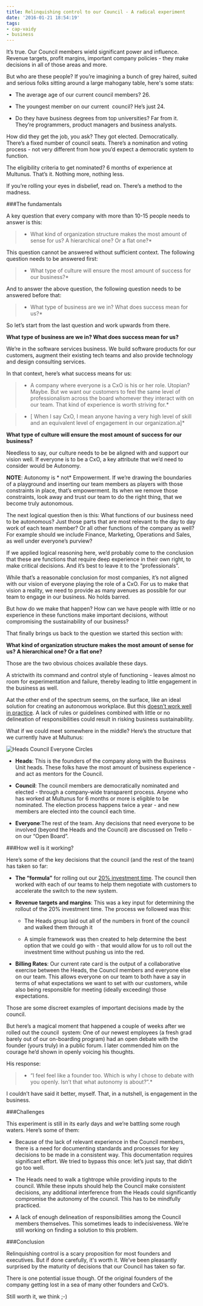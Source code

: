 ```yaml
---
title: Relinquishing control to our Council - A radical experiment
date: '2016-01-21 18:54:19'
tags:
- cap-vaidy
- business
---
```


It’s true. Our Council members wield significant power and influence. Revenue targets, profit margins, important company policies - they make decisions in all of those areas and more.


But who are these people? If you’re imagining a bunch of grey haired, suited and serious folks sitting around a large mahogany table, here's some stats:


*  The average age of our current council members? 26.

    
*  The youngest member on our current  council? He’s just 24.

    
*  Do they have business degrees from top universities? Far from it. They’re programmers, product managers and business analysts.


How did they get the job, you ask? They got elected. Democratically. There’s a fixed number of council seats. There’s a nomination and voting process - not very different from how you’d expect a democratic system to function.


The eligibility criteria to get nominated? 6 months of experience at Multunus. That’s it. Nothing more, nothing less.


If you’re rolling your eyes in disbelief, read on. There’s a method to the madness.


###The fundamentals



A key question that every company with more than 10-15 people needs to answer is this:


> * What kind of organization structure makes the most amount of sense for us? A hierarchical one? Or a flat one?* 


This question cannot be answered without sufficient context. The following question needs to be answered first:


> * What type of culture will ensure the most amount of success for our business?* 


And to answer the above question, the following question needs to be answered before that:


> * What type of business are we in? What does success mean for us?* 


So let’s start from the last question and work upwards from there.


**What type of business are we in? What does success mean for us?**


We’re in the software services business. We build software products for our customers, augment their existing tech teams and also provide technology and design consulting services.


In that context, here’s what success means for us:

> * A company where everyone is a CxO is his or her role. Utopian? Maybe. But we want our customers to feel the same level of professionalism across the board whomever they interact with on our team. That kind of experience is worth striving for.* 

> * [ When I say CxO, I mean anyone having a very high level of skill and an equivalent level of engagement in our organization.a]* 

**What type of culture will ensure the most amount of success for our business?**


Needless to say, our culture needs to be be aligned with and support our vision well. If everyone is to be a CxO, a key attribute that we’d need to consider would be Autonomy.


**NOTE**: Autonomy is * not*  Empowerment. If we’re drawing the boundaries of a playground and inserting our team members as players with those constraints in place, that’s empowerment. Its when we remove those constraints, look away and trust our team to do the right thing, that we become truly autonomous.


The next logical question then is this: What functions of our business need to be autonomous? Just those parts that are most relevant to the day to day work of each team member? Or all other functions of the company as well? For example should we include Finance, Marketing, Operations and Sales, as well under everyone’s purview?


If we applied logical reasoning here, we’d probably come to the conclusion that these are functions that require deep experience in their own right, to make critical decisions. And it’s best to leave it to the “professionals”.


While that’s a reasonable conclusion for most companies, it’s not aligned with our vision of everyone playing the role of a CxO. For us to make that vision a reality, we need to provide as many avenues as possible for our team to engage in our business. No holds barred.


But how do we make that happen? How can we have people with little or no experience in these functions make important decisions, without compromising the sustainability of our business?


That finally brings us back to the question we started this section with:


**What kind of organization structure makes the most amount of sense for us? A hierarchical one? Or a flat one?**


Those are the two obvious choices available these days.


A strictwith its command and control style of functioning - leaves almost no room for experimentation and failure, thereby leading to little engagement in the business as well.


Aat the other end of the spectrum seems, on the surface, like an ideal solution for creating an autonomous workplace. But this 
[doesn't work well in practice](https://open.buffer.com/self-management-hierarchy/). A lack of rules or guidelines combined with little or no delineation of responsibilities could result in risking business sustainability.


What if we could meet somewhere in the middle? Here’s the structure that we currently have at Multunus:


![Heads Council Everyone Circles](https://s3.amazonaws.com/multunus-website/uploads/2015/09/heads_council_everyone_circles-300x212.jpg)


*  **Heads**: This is the founders of the company along with the Business Unit heads. These folks have the most amount of business experience - and act as mentors for the Council.

    
*  **Council**: The council members are democratically nominated and elected - through a company-wide transparent process. Anyone who has worked at Multunus for 6 months or more is eligible to be nominated. The election process happens twice a year - and new members are elected into the council each time.

    
*  **Everyone**:The rest of the team. Any decisions that need everyone to be involved (beyond the Heads and the Council) are discussed on Trello - on our “Open Board”.


###How well is it working?



Here’s some of the key decisions that the council (and the rest of the team) has taken so far:


*  **The “formula”** for rolling out our [20% investment time](http://www.multunus.com/blog/2016/01/20-investment-time-background-story/). The council then worked with each of our teams to help them negotiate with customers to accelerate the switch to the new system.

    
*  **Revenue targets and margins**: This was a key input for determining the rollout of the 20% investment time. The process we followed was this:

   *  The Heads group laid out all of the numbers in front of the council and walked them through it

    
   *  A simple framework was then created to help determine the best option that we could go with - that would allow for us to roll out the investment time without pushing us into the red.

    
*  **Billing Rates**: Our current rate card is the output of a collaborative exercise between the Heads, the Council members and everyone else on our team. This allows everyone on our team to both have a say in terms of what expectations we want to set with our customers, while also being responsible for meeting (ideally exceeding) those expectations.


Those are some discreet examples of important decisions made by the council.


But here’s a magical moment that happened a couple of weeks after we rolled out the council  system: One of our newest employees (a fresh grad barely out of our on-boarding program) had an open debate with the founder (yours truly) in a public forum. I later commended him on the courage he’d shown in openly voicing his thoughts.


His response:


> * “I feel feel like a founder too. Which is why I chose to debate with you openly. Isn’t that what autonomy is about?”.* 


I couldn’t have said it better, myself. That, in a nutshell, is engagement in the business.


###Challenges



This experiment is still in its early days and we’re battling some rough waters. Here’s some of them:


*  Because of the lack of relevant experience in the Council members, there is a need for documenting standards and processes for key decisions to be made in a consistent way. This documentation requires significant effort. We tried to bypass this once: let’s just say, that didn’t go too well.

    
*  The Heads need to walk a tightrope while providing inputs to the council. While these inputs should help the Council make consistent decisions, any additional interference from the Heads could significantly compromise the autonomy of the council. This has to be mindfully practiced.

    
*  A lack of enough delineation of responsibilities among the Council members themselves. This sometimes leads to indecisiveness. We’re still working on finding a solution to this problem.


###Conclusion



Relinquishing control is a scary proposition for most founders and executives. But if done carefully, it's worth it. We’ve been pleasantly surprised by the maturity of decisions that our Council has taken so far.


There is one potential issue though. Of the original founders of the company getting lost in a sea of many other founders and CxO’s.


Still worth it, we think ;-)
